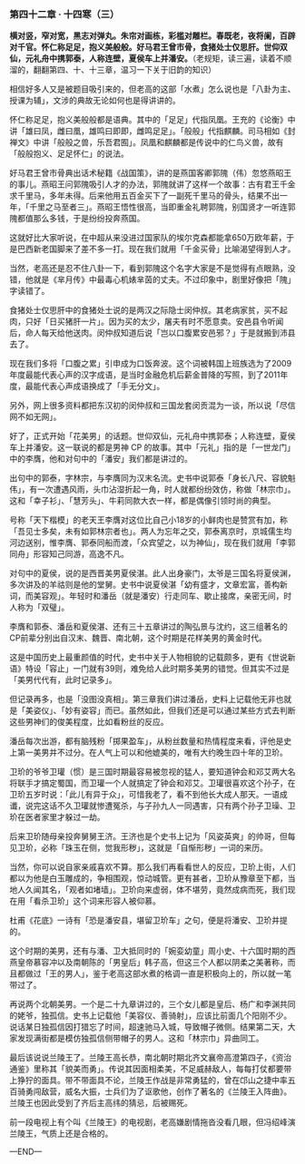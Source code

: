 ### 第四十二章 · 十四寒（三）


**横对竖，窄对宽，黑志对弹丸。朱帘对画栋，彩槛对雕栏。春既老，夜将阑，百辟对千官。怀仁称足足，抱义美般般。好马君王曾市骨，食猪处士仅思肝。世仰双仙，元礼舟中携郭泰，人称连壁，夏侯车上并潘安。**（老规矩，读三遍，读着不顺溜的，翻翻第四、十、十三章，温习一下关于旧韵的知识）


相信好多人又是被题目吸引来的，但老高的这部「水煮」怎么说也是「八卦为主、授课为辅」，文涉的典故无论如何也是得讲讲的。


怀仁称足足，抱义美般般都是语典。其中的「足足」代指凤凰。王充的《论衡》中讲「雄曰凤，雌曰凰，雄鸣曰即即，雌鸣足足」。「般般」代指麒麟。司马相如《封禅文》中讲「般般之兽，乐吾君囿」。凤凰和麒麟都是传说中的仁鸟义兽，故有「般般抱义、足足怀仁」的说法。


好马君王曾市骨典出话术秘籍《战国策》，讲的是燕国客卿郭隗（伟）忽悠燕昭王的事儿。燕昭王问郭隗吸引人才的办法，郭隗就讲了这样一个故事：古有君王千金求千里马，多年未得。后来他用五百金买下了一副死千里马的骨头，结果不出一年，「千里之马至者三」。燕昭王悟性很高，当即重金礼聘郭隗，别国贤才一听连郭隗都值那么多钱，于是纷纷投奔燕国。


这就好比大家听说，在中超从来没进过国家队的埃尔克森都能拿650万欧年薪，于是巴西新老国脚来了差不多一打。现在我们就用「千金买骨」比喻渴望得到人才。


当然，老高还是忍不住八卦一下，看到郭隗这个名字大家是不是觉得有点眼熟，没错，他就是《芈月传》中最毒心机婊芈茵的丈夫。不过印象中，剧里好像把「隗」字读错了。


食猪处士仅思肝中的食猪处士说的是两汉之际隐士闵仲叔。其老病家贫，买不起肉，只好「日买猪肝一片」。因为买的太少，屠夫有时不愿意卖。安邑县令听闻后，命人每天给他送肉。闵仲叔知道后说「岂以口腹累安邑邪？」于是就搬到沛县去了。


现在我们多将「口腹之累」引申成为口饭奔波。这个词被韩国上班族选为了2009年度最能代表心声的汉字成语，是当时金融危机后薪金普降的写照，到了2011年度，最能代表心声成语换成了「手无分文」。


另外，网上很多资料都把东汉初的闵仲叔和三国龙套闵贡混为一谈，所以说「尽信网不如无网」。


好了，正式开始「花美男」的话题。世仰双仙，元礼舟中携郭泰；人称连壁，夏侯车上并潘安。这一联说的都是男神 CP 的故事。其中「元礼」指的是「一世龙门」中的李膺，他和对句中的「潘安」我们都是讲过的。


出句中的郭泰，字林宗，与李膺同为汉末名流。史书中说郭泰「身长八尺、容貌魁伟」，有一次遭遇风雨，头巾沾湿折起一角，时人就都纷纷效仿，称做「林宗巾」。这和「幸子衫」、「慧芳头」、牛莉同款大衣一样，都是偶像引领时尚的典型。


号称「天下楷模」的老天王李膺对这位比自己小18岁的小鲜肉也是赞赏有加，称「吾见士多矣，未有如郭林宗者也」。两人为忘年之交，郭泰离京时，京城儒生均河边送别，惟李膺、郭泰同船而渡，「众宾望之，以为神仙」，现在我们就用「李郭同舟」形容知己同游，高逸不凡。


对句中的夏侯，说的是西晋美男夏侯湛。此人出身豪门，太爷是三国名将夏侯渊，多次讲及的羊祜则是他的堂舅。史书中说夏侯湛「幼有盛才，文章宏富，善构新词，而美容观」。年轻时和潘岳（就是潘安）行走同车、歇止接席，亲密无间，时人称为「双璧」。


李膺和郭泰、潘岳和夏侯湛、还有三十五章讲过的陶弘景与沈约，这三组著名的CP前辈分别出自汉末、魏晋、南北朝，这个时期是花样美男的黄金时代。


这是中国历史上最重颜值的时代，史书中关于人物相貌的记载颇多，更有《世说新语》特设「容止」一门就有39则，难免给人此时期多美男的错觉。但其实不过是「美男代代有，此时记录多」。


但记录再多，也是「没图没真相」。第三章我们讲过潘岳，史料上记载他无非也就是「美姿仪」、「妙有姿容」而已。虽然如此，但我们还是可以通过某些方式去判断这些男神们的俊美程度，比如看粉丝的反应。


潘岳每次出游，都有脑残粉「掷果盈车」，从粉丝数量和热情程度来看，评他是史上第一美男并不过分。在人气上可以和他媲美的，唯有大约晚生四十年的卫玠。


卫玠的爷爷卫瓘（惯）是三国时期最容易被忽视的猛人，要知道钟会和邓艾两大名将联手才搞定蜀国，而卫瓘一个人就搞定了钟会和邓艾。卫瓘很喜欢这个孙子，在卫玠五岁时说：「此儿有异于众」，可惜我老了，看不到他长大成人那天。一语成谶，说完这话不久卫瓘就惨遭冤杀，与子孙九人一同遇害，只有两个孙子卫璪、卫玠在医者家里才躲过一劫。


后来卫玠随母亲投奔舅舅王济。王济也是个史书上记为「风姿英爽」的帅哥，但每见卫玠，必称「珠玉在侧，觉我形秽」，这就是「自惭形秽」一词的来历。


当然，你可以说自家亲戚喜欢不算。那么我们再看看世人的反应，卫玠上街，人们都以为他是白玉雕成的，争相围观，惊动城管。更有甚者，卫玠从豫章至下都，当地人久闻其名，「观者如堵墙」。卫玠向来虚弱，体不堪劳，竟然成病而死，我们现在用「看杀卫玠」这个词来形容人被仰慕。


杜甫《花底》一诗有「恐是潘安县，堪留卫玠车」之句，便是将潘安、卫玠并提的。


这个时期的美男，还有与潘、卫大抵同时的「婉娈幼童」周小史、十六国时期的西燕皇帝慕容冲以及南朝陈的「男皇后」韩子高，但这三个人都以阴柔之美著称，而且都做过「王的男人」，鉴于老高这部水煮的格调一直是积极向上的，所以就一笔带过了。


再说两个北朝美男。一个是二十九章讲过的，三个女儿都是皇后、杨广和李渊共同的姥爷，独孤信。史书上记载他「美容仪、善骑射」，应该比前面几个阳刚不少。说话某日独孤信因打猎忘了时间，超速驰马入城，导致帽子微侧。结果第二天，大家发现满街都是模仿独孤信侧带帽子的男人。这和「林宗巾」异曲同工。


最后该说说兰陵王了。兰陵王高长恭，南北朝时期北齐文襄帝高澄第四子，《资治通鉴》里称其「貌美而勇」。传说其因面相柔美，不足威赫敌人，每每打仗都要带上狰狞的面具。带不带面具不论，兰陵王作战是非常勇猛的，曾在邙山之捷中率五百骑勇闯敌营，威名大振，士兵们为了讴歌他，创作了著名的《兰陵王入阵曲》。兰陵王也因此受到了齐后主高纬的猜忌，后被赐死。


前一段电视上有个叫《兰陵王》的电视剧，老高嫌剧情拖沓没看几眼，但冯绍峰演兰陵王，气质上还是合格的。

—END—
